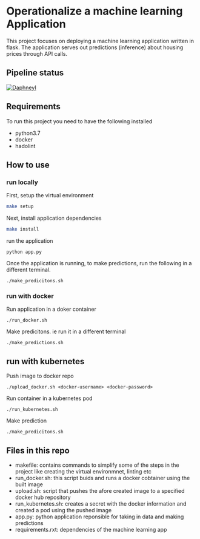 # Operationalize a machine learning Application
This project focuses on deploying a machine learning application written in flask.
The application serves out predictions (inference) about housing prices through API calls.

## Pipeline status
[![DaphneyI](https://circleci.com/gh/DaphneyI/udacity-project4.svg?style=svg)](https://app.circleci.com/pipelines/github/DaphneyI/udacity-project4)

## Requirements
To run this project you need to have the following installed
- python3.7 
- docker
- hadolint

## How to use
### run locally
First, setup the virtual environment
```bash
make setup
```
Next, install application dependencies
```bash
make install
```
run the application
```
python app.py
```
Once the application is running, to make predictions, run the following in a different terminal.
```
./make_predicitons.sh
```


### run with docker
Run application in a doker container
```
./run_docker.sh
```
Make predicitons. ie run it in a different terminal 
```
./make_predictions.sh
```


## run with kubernetes
Push image to docker repo
```
./upload_docker.sh <docker-username> <docker-password>
```
Run container in a kubernetes pod
```
./run_kubernetes.sh
```
Make prediction
```
./make_predicitons.sh
```

## Files in this repo
- makefile: contains commands to simplify some of the steps in the project like creating the virtual environmnet, linting etc
- run_docker.sh: this script buids and runs a docker cobtainer using the built image
- upload.sh: script that pushes the afore created image to a specified docker hub repository
- run_kubernetes.sh: creates a secret with the docker information and created a pod using the pushed image
- app.py: python application reponsible for taking in data and making predictions
- requirements.rxt: dependencies of the machine learning app
